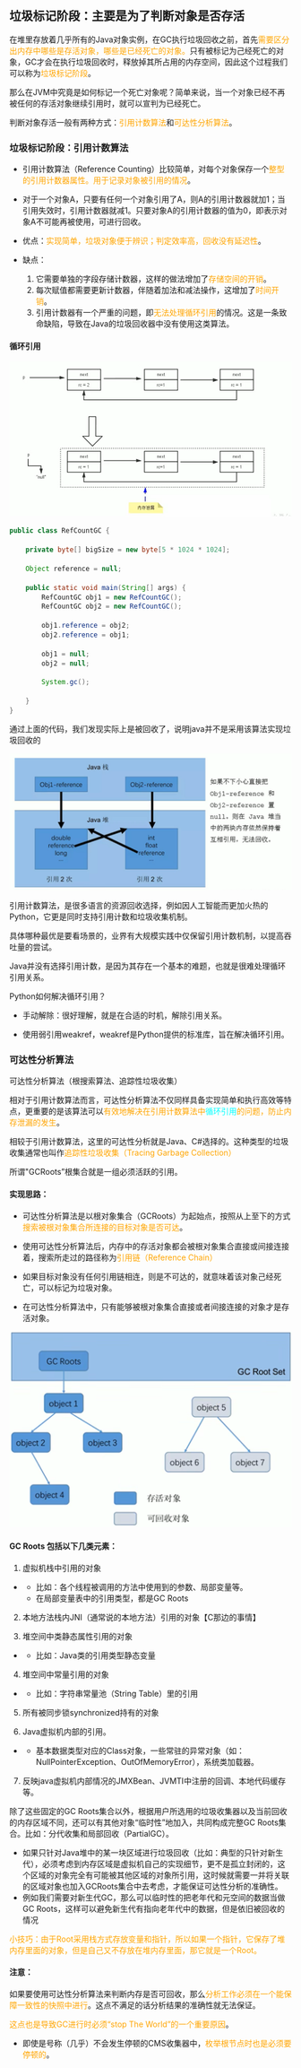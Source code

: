 ## 垃圾标记阶段：主要是为了判断对象是否存活

在堆里存放着几乎所有的Java对象实例，在GC执行垃圾回收之前，首先<font color="orange">需要区分出内存中哪些是存活对象，哪些是已经死亡的对象。</font>只有被标记为己经死亡的对象，GC才会在执行垃圾回收时，释放掉其所占用的内存空间，因此这个过程我们可以称为<font color="orange">垃圾标记阶段</font>。

那么在JVM中究竟是如何标记一个死亡对象呢？简单来说，当一个对象已经不再被任何的存活对象继续引用时，就可以宣判为已经死亡。

判断对象存活一般有两种方式：<font color="orange">引用计数算法</font>和<font color="orange">可达性分析算法</font>。

### 垃圾标记阶段：引用计数算法

* 引用计数算法（Reference Counting）比较简单，对每个对象保存一个<font color="orange">整型的引用计数器属性。用于记录对象被引用的情况</font>。

* 对于一个对象A，只要有任何一个对象引用了A，则A的引用计数器就加1；当引用失效时，引用计数器就减1。只要对象A的引用计数器的值为0，即表示对象A不可能再被使用，可进行回收。

* 优点：<font color="orange">实现简单，垃圾对象便于辨识；判定效率高，回收没有延迟性</font>。

* 缺点：

	1. 它需要单独的字段存储计数器，这样的做法增加了<font color="orange">存储空间的开销</font>。
	2. 每次赋值都需要更新计数器，伴随着加法和减法操作，这增加了<font color="orange">时间开销</font>。
	3. 引用计数器有一个严重的问题，即<font color="orange">无法处理循环引用</font>的情况。这是一条致命缺陷，导致在Java的垃圾回收器中没有使用这类算法。

#### 循环引用

![9f18ec42-6796-442e-9f3c-6e3bb3298738](image/57.%E5%9E%83%E5%9C%BE%E5%9B%9E%E6%94%B6%E7%9B%B8%E5%85%B3%E7%AE%97%E6%B3%95/9f18ec42-6796-442e-9f3c-6e3bb3298738.png)

```java
public class RefCountGC {

    private byte[] bigSize = new byte[5 * 1024 * 1024];

    Object reference = null;

    public static void main(String[] args) {
        RefCountGC obj1 = new RefCountGC();
        RefCountGC obj2 = new RefCountGC();

        obj1.reference = obj2;
        obj2.reference = obj1;

        obj1 = null;
        obj2 = null;

        System.gc();

    }
}
```

通过上面的代码，我们发现实际上是被回收了，说明java并不是采用该算法实现垃圾回收的

![571e1933-b21e-4687-8d93-f428cf918af6](image/57.%E5%9E%83%E5%9C%BE%E5%9B%9E%E6%94%B6%E7%9B%B8%E5%85%B3%E7%AE%97%E6%B3%95/571e1933-b21e-4687-8d93-f428cf918af6.png)

引用计数算法，是很多语言的资源回收选择，例如因人工智能而更加火热的Python，它更是同时支持引用计数和垃圾收集机制。

具体哪种最优是要看场景的，业界有大规模实践中仅保留引用计数机制，以提高吞吐量的尝试。

Java并没有选择引用计数，是因为其存在一个基本的难题，也就是很难处理循环引用关系。

Python如何解决循环引用？

* 手动解除：很好理解，就是在合适的时机，解除引用关系。 

* 使用弱引用weakref，weakref是Python提供的标准库，旨在解决循环引用。



### 可达性分析算法

可达性分析算法（根搜索算法、追踪性垃圾收集）

相对于引用计数算法而言，可达性分析算法不仅同样具备实现简单和执行高效等特点，更重要的是该算法可以<font color="orange">有效地解决在引用计数算法中<font color="cyan">循环引用</font>的问题，防止内存泄漏的发生</font>。

相较于引用计数算法，这里的可达性分析就是Java、C#选择的。这种类型的垃圾收集通常也叫作<font color="orange">追踪性垃圾收集（Tracing Garbage Collection）</font>



所谓"GCRoots”根集合就是一组必须活跃的引用。

#### 实现思路：

- 可达性分析算法是以根对象集合（GCRoots）为起始点，按照从上至下的方式<font color="orange">搜索被根对象集合所连接的目标对象是否可达</font>。

- 使用可达性分析算法后，内存中的存活对象都会被根对象集合直接或间接连接着，搜索所走过的路径称为<font color="orange">引用链（Reference Chain）</font>

- 如果目标对象没有任何引用链相连，则是不可达的，就意味着该对象己经死亡，可以标记为垃圾对象。

- 在可达性分析算法中，只有能够被根对象集合直接或者间接连接的对象才是存活对象。

 <img src="image/57.%E5%9E%83%E5%9C%BE%E5%9B%9E%E6%94%B6%E7%9B%B8%E5%85%B3%E7%AE%97%E6%B3%95/image-20230501183517995.png" alt="image-20230501183517995" style="zoom:50%;" />

#### GC Roots 包括以下几类元素：

1. 虚拟机栈中引用的对象 

- - 比如：各个线程被调用的方法中使用到的参数、局部变量等。
  - 在局部变量表中的引用类型，都是GC Roots

2. 本地方法栈内JNI（通常说的本地方法）引用的对象【C那边的事情】

3. 堆空间中类静态属性引用的对象 

- - 比如：Java类的引用类型静态变量

4. 堆空间中常量引用的对象 

- - 比如：字符串常量池（String Table）里的引用

5. 所有被同步锁synchronized持有的对象

6. Java虚拟机内部的引用。 

- - 基本数据类型对应的Class对象，一些常驻的异常对象（如：NullPointerException、OutOfMemoryError），系统类加载器。

7. 反映java虚拟机内部情况的JMXBean、JVMTI中注册的回调、本地代码缓存等。



除了这些固定的GC Roots集合以外，根据用户所选用的垃圾收集器以及当前回收的内存区域不同，还可以有其他对象“临时性”地加入，共同构成完整GC Roots集合。比如：分代收集和局部回收（PartialGC）。

* 如果只针对Java堆中的某一块区域进行垃圾回收（比如：典型的只针对新生代），必须考虑到内存区域是虚拟机自己的实现细节，更不是孤立封闭的，这个区域的对象完全有可能被其他区域的对象所引用，这时候就需要一并将关联的区域对象也加入GCRoots集合中去考虑，才能保证可达性分析的准确性。
* 例如我们需要对新生代GC，那么可以临时性的把老年代和元空间的数据当做GC Roots，这样可以避免新生代有指向老年代中的数据，但是依旧被回收的情况

<font color="orange">小技巧：由于Root采用栈方式存放变量和指针，所以如果一个指针，它保存了堆内存里面的对象，但是自己又不存放在堆内存里面，那它就是一个Root。</font>



#### 注意：

如果要使用可达性分析算法来判断内存是否可回收，那么<font color="orange">分析工作必须在一个能保障一致性的快照中进行</font>。这点不满足的话分析结果的准确性就无法保证。

<font color="orange">这点也是导致GC进行时必须“stop The World”的一个重要原因</font>。

- 即使是号称（几乎）不会发生停顿的CMS收集器中，<font color="orange">枚举根节点时也是必须要停顿的</font>。